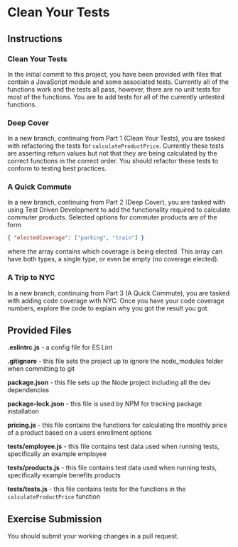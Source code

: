 # Clean Your Tests

## Instructions

### Clean Your Tests
In the initial commit to this project, you have been provided with files that contain a JavaScript module and some associated tests. Currently all of the functions work and the tests all pass, however, there are no unit tests for most of the functions. You are to add tests for all of the currently untested functions.

### Deep Cover
In a new branch, continuing from Part 1 (Clean Your Tests), you are tasked with refactoring the tests for `calculateProductPrice`. Currently these tests are asserting return values but not that they are being calculated by the correct functions in the correct order. You should refactor these tests to conform to testing best practices.

### A Quick Commute
In a new branch, continuing from Part 2 (Deep Cover), you are tasked with using Test Driven Development to add the functionality required to calculate commuter products. Selected options for commuter products are of the form

```JSON
{ "electedCoverage": ["parking", "train"] }
```

where the array contains which coverage is being elected. This array can have both types, a single type, or even be empty (no coverage elected).

### A Trip to NYC
In a new branch, continuing from Part 3 (A Quick Commute), you are tasked with adding code coverage with NYC. Once you have your code coverage numbers, explore the code to explain why you got the result you got.

## Provided Files

**.eslintrc.js** - a config file for ES Lint

**.gitignore** - this file sets the project up to ignore the node_modules folder when committing to git

**package.json** - this file sets up the Node project including all the dev dependencies

**package-lock.json** - this file is used by NPM for tracking package installation

**pricing.js** - this file contains the functions for calculating the monthly price of a product based on a users enrollment options

**tests/employee.js** - this file contains test data used when running tests, specifically an example employee

**tests/products.js** - this file contains test data used when running tests, specifically example benefits products

**tests/tests.js** - this file contains tests for the functions in the `calculateProductPrice` function

## Exercise Submission

You should submit your working changes in a pull request.
